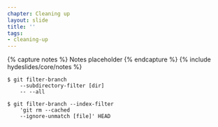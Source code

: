 ```yaml
---
chapter: Cleaning up
layout: slide
title: ''
tags:
- cleaning-up
---
```


{% capture notes %}
Notes placeholder
{% endcapture %}
{% include hydeslides/core/notes %}

```
$ git filter-branch
	--subdirectory-filter [dir]
	-- --all
```

```
$ git filter-branch --index-filter
	'git rm --cached
	--ignore-unmatch [file]' HEAD
```
